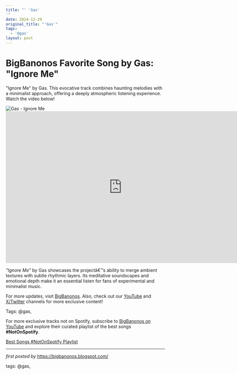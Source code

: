 ```yaml
---
title: "' 'Gas'
'"
date: 2024-12-29
original_title: "'Gas'"
tags:
  - '@gas'
layout: post
---
```

<!-- Title of the Post -->
<h1 >BigBanonos Favorite Song by Gas: "Ignore Me"</h1> <!-- Introductory Text -->
<p >"Ignore Me" by Gas. This evocative track combines haunting melodies with a minimalist approach, offering a deeply atmospheric listening experience. Watch the video below!</p> <!-- Featured Image -->
<div > <img src="https://i.ytimg.com/vi/yZyONJbSqnE/hqdefault.jpg" alt="Gas - Ignore Me" />
</div> <!-- YouTube Video Embed -->
<div > <iframe width="733" height="480" src="https://www.youtube.com/embed/yZyONJbSqnE?list=RDyZyONJbSqnE" title="The Gas - Ignore me" frameborder="0" allow="accelerometer; autoplay; clipboard-write; encrypted-media; gyroscope; picture-in-picture; web-share" referrerpolicy="strict-origin-when-cross-origin" allowfullscreen></iframe>
</div> <!-- Song Information -->
<div > <p><em>"Ignore Me"</em> by Gas showcases the projectâ€™s ability to merge ambient textures with subtle rhythmic layers. Its meditative soundscapes and emotional depth make it an essential listen for fans of experimental and minimalist music.</p>
</div> <!-- Footer Links -->
<div > <p>For more updates, visit <a href="https://bigbanonos.blogspot.com/" target="_blank">BigBanonos</a>. Also, check out our <a href="https://www.youtube.com/@BigBanonos" target="_blank">YouTube</a> and <a href="https://x.com/bigbanonos" target="_blank">X/Twitter</a> channels for more exclusive content!</p>
</div> <!-- Tags -->
<p >Tags: @gas,</p>


<!--Subscribe and Playlist Links-->
<div>
    <p>For more exclusive tracks not on Spotify, subscribe to <a href="https://www.youtube.com/@BigBanonos" target="_blank">BigBanonos on YouTube</a> and explore their curated playlist of the best songs <strong>#NotOnSpotify</strong>.</p>
    <p><a href="https://www.youtube.com/playlist?list=PLtuNtuTatqI0kFahUCbtbfenC_ET5O_tr" target="_blank">Best Songs #NotOnSpotify Playlist<br /></a></p></div>

<hr />

<p><em>first posted by</em> <a href="https://bigbanonos.blogspot.com/" rel="noopener" target="_new">https://bigbanonos.blogspot.com/</a></p>

<p>tags: @gas,</p>
